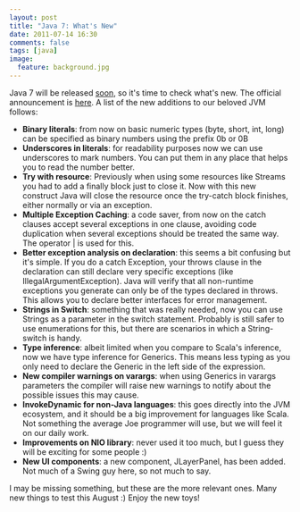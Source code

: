 ```yaml
---
layout: post
title: "Java 7: What's New"
date: 2011-07-14 16:30
comments: false
tags: [java]
image:
  feature: background.jpg
---
```

Java 7 will be released [soon](http://www.datamation.com/applications/java-7-release-nears.html), so it's time to check what's new. The official announcement is [here](http://docs.oracle.com/javase/7/docs/technotes/guides/language/enhancements.html). A list of the new additions to our beloved JVM follows: 

<!-- more -->

+ **Binary literals**: from now on basic numeric types (byte, short, int, long) can be specified as binary numbers using the prefix 0b or 0B
+ **Underscores in literals**: for readability purposes now we can use underscores to mark numbers. You can put them in any place that helps you to read the number better.
+ **Try with resource**: Previously when using some resources like Streams you had to add a finally block just to close it. Now with this new construct Java will close the resource once the try-catch block finishes, either normally or via an exception.
+ **Multiple Exception Caching**: a code saver, from now on the catch clauses accept several exceptions in one clause, avoiding code duplication when several exceptions should be treated the same way. The operator | is used for this.
+ **Better exception analysis on declaration**: this seems a bit confusing but it's simple. If you do a catch Exception, your throws clause in the declaration can still declare very specific exceptions (like IllegalArgumentException). Java will verify that all non-runtime exceptions you generate can only be of the types declared in throws. This allows you to declare better interfaces for error management.
+ **Strings in Switch**: something that was really needed, now you can use Strings as a parameter in the switch statement. Probably is still safer to use enumerations for this, but there are scenarios in which a String-switch is handy.
+ **Type inference**: albeit limited when you compare to Scala's inference, now we have type inference for Generics. This means less typing as you only need to declare the Generic in the left side of the expression.
+ **New compiler warnings on varargs**: when using Generics in varargs parameters the compiler will raise new warnings to notify about the possible issues this may cause.
+ **InvokeDynamic for non-Java languages**: this goes directly into the JVM ecosystem, and it should be a big improvement for languages like Scala. Not something the average Joe programmer will use, but we will feel it on our daily work.
+ **Improvements on NIO library**: never used it too much, but I guess they will be exciting for some people :)
+ **New UI components**: a new component, JLayerPanel, has been added. Not much of a Swing guy here, so not much to say.

I may be missing something, but these are the more relevant ones. Many new things to test this August :) Enjoy the new toys!


